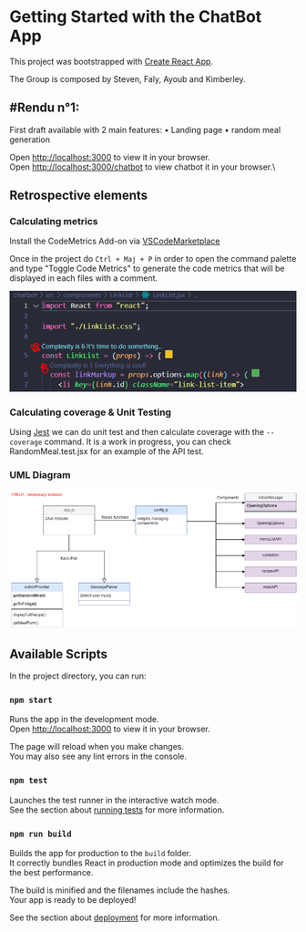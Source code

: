 # Getting Started with the ChatBot App

This project was bootstrapped with [Create React App](https://github.com/facebook/create-react-app).

The Group is composed by Steven, Faly, Ayoub and Kimberley.

## \#Rendu n°1:
First draft available with 2 main features:
    • Landing page
    • random meal generation 

Open [http://localhost:3000](http://localhost:3000) to view it in your browser.\
Open [http://localhost:3000/chatbot](http://localhost:3000/chatbot) to view chatbot it in your browser.\


## Retrospective elements

### Calculating metrics

Install the CodeMetrics Add-on via [VSCodeMarketplace](https://marketplace.visualstudio.com/items?itemName=kisstkondoros.vscode-codemetrics)

Once in the project do `Ctrl + Maj + P` in order to open the command palette and type "Toggle Code Metrics" to generate the code metrics that will be displayed in each files with a comment.

![Metrics](public\Metrics.PNG)

### Calculating coverage & Unit Testing

Using [Jest](https://jestjs.io/) we can do unit test and then calculate coverage with the `--coverage` command. It is a work in progress, you can check RandomMeal.test.jsx for an example of the API test.

### UML Diagram

![Diagram](public\Diagram.png)

## Available Scripts

In the project directory, you can run:

### `npm start`

Runs the app in the development mode.\
Open [http://localhost:3000](http://localhost:3000) to view it in your browser.

The page will reload when you make changes.\
You may also see any lint errors in the console.

### `npm test`

Launches the test runner in the interactive watch mode.\
See the section about [running tests](https://facebook.github.io/create-react-app/docs/running-tests) for more information.

### `npm run build`

Builds the app for production to the `build` folder.\
It correctly bundles React in production mode and optimizes the build for the best performance.

The build is minified and the filenames include the hashes.\
Your app is ready to be deployed!

See the section about [deployment](https://facebook.github.io/create-react-app/docs/deployment) for more information.